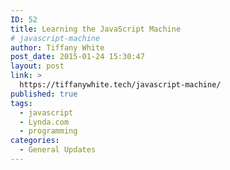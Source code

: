 ```yaml
---
ID: 52
title: Learning the JavaScript Machine
# javascript-machine
author: Tiffany White
post_date: 2015-01-24 15:30:47
layout: post
link: >
  https://tiffanywhite.tech/javascript-machine/
published: true
tags:
  - javascript
  - Lynda.com
  - programming
categories:
  - General Updates
---
```

